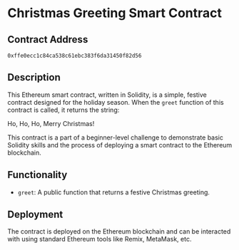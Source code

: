 # Christmas Greeting Smart Contract

## Contract Address
`0xffe0ecc1c84ca538c61ebc383f6da31450f82d56`

## Description
This Ethereum smart contract, written in Solidity, is a simple, festive contract designed for the holiday season. When the `greet` function of this contract is called, it returns the string:

Ho, Ho, Ho, Merry Christmas!


This contract is a part of a beginner-level challenge to demonstrate basic Solidity skills and the process of deploying a smart contract to the Ethereum blockchain.

## Functionality
- `greet`: A public function that returns a festive Christmas greeting.

## Deployment
The contract is deployed on the Ethereum blockchain and can be interacted with using standard Ethereum tools like Remix, MetaMask, etc.
